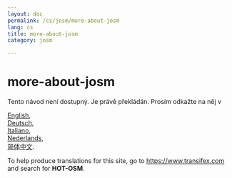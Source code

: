 ```yaml
---
layout: doc
permalink: /cs/josm/more-about-josm
lang: cs
title: more-about-josm
category: josm

---
```


more-about-josm  
=================  

Tento návod není dostupný. Je právě překládán. Prosím odkažte na něj v   

[English](/en/josm/more-about-josm),  
[Deutsch](/de/josm/more-about-josm),  
[Italiano](/it/josm/more-about-josm),  
[Nederlands](/nl_NL/josm/more-about-josm),  
[简体中文](/zh_CN/josm/more-about-josm).  

To help produce translations for this site, go to <https://www.transifex.com> and search for **HOT-OSM**.  

<!-- hidden text -->
